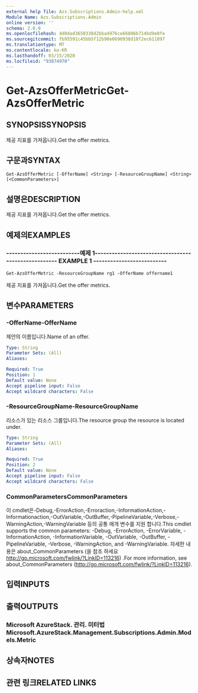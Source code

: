 ```yaml
---
external help file: Azs.Subscriptions.Admin-help.xml
Module Name: Azs.Subscriptions.Admin
online version: ''
schema: 2.0.0
ms.openlocfilehash: 4d0dad3650338d2bba4976ce66806b714bd9e0fe
ms.sourcegitcommit: fb95591c45bb5f12b98e0690938d18f2ec611897
ms.translationtype: MT
ms.contentlocale: ko-KR
ms.lasthandoff: 03/15/2020
ms.locfileid: "93874970"
---
```

# <span data-ttu-id="5b6e6-101">Get-AzsOfferMetric</span><span class="sxs-lookup"><span data-stu-id="5b6e6-101">Get-AzsOfferMetric</span></span>

## <span data-ttu-id="5b6e6-102">SYNOPSIS</span><span class="sxs-lookup"><span data-stu-id="5b6e6-102">SYNOPSIS</span></span>
<span data-ttu-id="5b6e6-103">제공 지표를 가져옵니다.</span><span class="sxs-lookup"><span data-stu-id="5b6e6-103">Get the offer metrics.</span></span>

## <span data-ttu-id="5b6e6-104">구문과</span><span class="sxs-lookup"><span data-stu-id="5b6e6-104">SYNTAX</span></span>

```
Get-AzsOfferMetric [-OfferName] <String> [-ResourceGroupName] <String> [<CommonParameters>]
```

## <span data-ttu-id="5b6e6-105">설명은</span><span class="sxs-lookup"><span data-stu-id="5b6e6-105">DESCRIPTION</span></span>
<span data-ttu-id="5b6e6-106">제공 지표를 가져옵니다.</span><span class="sxs-lookup"><span data-stu-id="5b6e6-106">Get the offer metrics.</span></span>

## <span data-ttu-id="5b6e6-107">예제의</span><span class="sxs-lookup"><span data-stu-id="5b6e6-107">EXAMPLES</span></span>

### <span data-ttu-id="5b6e6-108">--------------------------예제 1--------------------------</span><span class="sxs-lookup"><span data-stu-id="5b6e6-108">-------------------------- EXAMPLE 1 --------------------------</span></span>
```
Get-AzsOfferMetric -ResourceGroupName rg1 -OfferName offername1
```

<span data-ttu-id="5b6e6-109">제공 지표를 가져옵니다.</span><span class="sxs-lookup"><span data-stu-id="5b6e6-109">Get the offer metrics.</span></span>

## <span data-ttu-id="5b6e6-110">변수</span><span class="sxs-lookup"><span data-stu-id="5b6e6-110">PARAMETERS</span></span>

### <span data-ttu-id="5b6e6-111">-OfferName</span><span class="sxs-lookup"><span data-stu-id="5b6e6-111">-OfferName</span></span>
<span data-ttu-id="5b6e6-112">제안의 이름입니다.</span><span class="sxs-lookup"><span data-stu-id="5b6e6-112">Name of an offer.</span></span>

```yaml
Type: String
Parameter Sets: (All)
Aliases: 

Required: True
Position: 1
Default value: None
Accept pipeline input: False
Accept wildcard characters: False
```

### <span data-ttu-id="5b6e6-113">-ResourceGroupName</span><span class="sxs-lookup"><span data-stu-id="5b6e6-113">-ResourceGroupName</span></span>
<span data-ttu-id="5b6e6-114">리소스가 있는 리소스 그룹입니다.</span><span class="sxs-lookup"><span data-stu-id="5b6e6-114">The resource group the resource is located under.</span></span>

```yaml
Type: String
Parameter Sets: (All)
Aliases: 

Required: True
Position: 2
Default value: None
Accept pipeline input: False
Accept wildcard characters: False
```

### <span data-ttu-id="5b6e6-115">CommonParameters</span><span class="sxs-lookup"><span data-stu-id="5b6e6-115">CommonParameters</span></span>
<span data-ttu-id="5b6e6-116">이 cmdlet은-Debug,-ErrorAction,-Erroraction,-InformationAction,-Informationaction,-OutVariable,-OutBuffer,-PipelineVariable,-Verbose,-WarningAction,-WarningVariable 등의 공통 매개 변수를 지원 합니다.</span><span class="sxs-lookup"><span data-stu-id="5b6e6-116">This cmdlet supports the common parameters: -Debug, -ErrorAction, -ErrorVariable, -InformationAction, -InformationVariable, -OutVariable, -OutBuffer, -PipelineVariable, -Verbose, -WarningAction, and -WarningVariable.</span></span> <span data-ttu-id="5b6e6-117">자세한 내용은 about_CommonParameters (을 참조 하세요 http://go.microsoft.com/fwlink/?LinkID=113216) .</span><span class="sxs-lookup"><span data-stu-id="5b6e6-117">For more information, see about_CommonParameters (http://go.microsoft.com/fwlink/?LinkID=113216).</span></span>

## <span data-ttu-id="5b6e6-118">입력</span><span class="sxs-lookup"><span data-stu-id="5b6e6-118">INPUTS</span></span>

## <span data-ttu-id="5b6e6-119">출력</span><span class="sxs-lookup"><span data-stu-id="5b6e6-119">OUTPUTS</span></span>

### <span data-ttu-id="5b6e6-120">Microsoft AzureStack. 관리. 미터법</span><span class="sxs-lookup"><span data-stu-id="5b6e6-120">Microsoft.AzureStack.Management.Subscriptions.Admin.Models.Metric</span></span>

## <span data-ttu-id="5b6e6-121">상속자</span><span class="sxs-lookup"><span data-stu-id="5b6e6-121">NOTES</span></span>

## <span data-ttu-id="5b6e6-122">관련 링크</span><span class="sxs-lookup"><span data-stu-id="5b6e6-122">RELATED LINKS</span></span>

